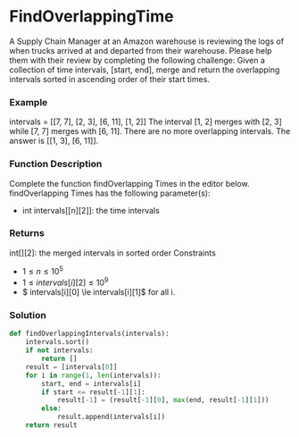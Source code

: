 # FindOverlappingTime

A Supply Chain Manager at an Amazon warehouse is reviewing the logs of when trucks arrived at and departed from their warehouse. Please help them with their review by completing the following challenge: Given a collection of time intervals, [start, end], merge and return the
overlapping intervals sorted in ascending order of their start times.
### Example
intervals = [[7, 7], [2, 3], [6, 11], [1, 2]]
The interval [1, 2] merges with [2, 3] while [7, 7] merges with [6, 11]. There are no more overlapping intervals. The answer is [[1, 3], [6, 11]].
### Function Description
Complete the function findOverlapping Times in the editor below.
findOverlapping Times has the following parameter(s):
- int intervals[[n][2]]: the time intervals

### Returns
int[][2]: the merged intervals in sorted order
Constraints
- $1 \le n \le 10^5$
- $1 \le intervals[i][2] \le 10^9$
- $ intervals[i][0] \le intervals[i][1]$ for all i.

### Solution

```Python
def findOverlappingIntervals(intervals):
    intervals.sort()
    if not intervals:
        return []
    result = [intervals[0]]
    for i in range(1, len(intervals)):
        start, end = intervals[i]
        if start <= result[-1][1]:
            result[-1] = (result[-1][0], max(end, result[-1][1]))
        else:
            result.append(intervals[i])
    return result 
```